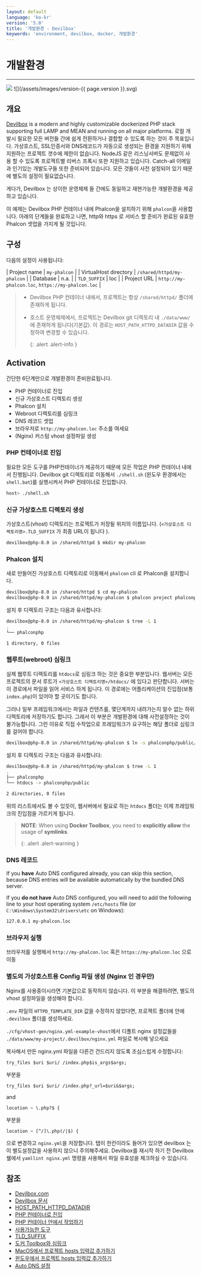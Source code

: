 ```yaml
---
layout: default
language: 'ko-kr'
version: '5.0'
title: '개발환경 - Devilbox'
keywords: 'environment, devilbox, docker, 개발환경'
---
```


# 개발환경
- - -
![](/assets/images/document-status-under-review-red.svg) ![](/assets/images/version-{{ page.version }}.svg)

## 개요
[Devilbox][devilbox] is a modern and highly customizable dockerized PHP stack supporting full LAMP and MEAN and running on all major platforms. 로컬 개발시 필요한 모든 버전들 간에 쉽게 전환하거나 결합할 수 있도록 하는 것이 주 목표입니다. 가상호스트, SSL인증서와 DNS레코드가 자동으로 생성되는 환경을 지원하기 위해 지원하는 프로젝트 갯수에 제한이 없습니다. NodeJS 같은 리스닝서버도 문제없이 사용 할 수 있도록 프로젝트별 리버스 프록시 또한 지원하고 있습니다. Catch-all 이메일과 인기있는 개발도구들 또한 준비되어 있습니다. 모든 것들이 사전 설정되어 있기 때문에 별도의 설정이 필요없습니다.

게다가, Devilbox 는 상이한 운영체제 들 간에도 동일하고 재현가능한 개발환경을 제공하고 있습니다.

이 예제는 Devilbox PHP 컨테이너 내에 Phalcon을 설치하기 위해 `phalcon`을 사용합니다. 아래의 단계들을 완료하고 나면, http와 https 로 서비스 할 준비가 완료된 유효한 Phalcon 셋업을 가지게 될 것입니다.


## 구성

다음의 설정이 사용됩니다:

| Project name          | `my-phalcon`                                      | | VirtualHost directory | `/shared/httpd/my-phalcon`                        | | Database              | n.a.                                              | | `TLD_SUFFIX`          | loc                                               | | Project URL           | `http://my-phalcon.loc`, `https://my-phalcon.loc` |

> * Devilbox PHP 컨테이너 내에서, 프로젝트는 항상 `/shared/httpd/` 폴더에 존재하게 됩니다.
> * 호스트 운영체제에서, 프로젝트는 Devilbox git 디렉토리 내 `./data/www/` 에 존재하게 됩니다(기본값). 이 경로는 `HOST_PATH_HTTPD_DATADIR` 값을 수정하여 변경할 수 있습니다. 
>     
>     {: .alert .alert-info }

## Activation

간단한 6단계만으로 개발환경이 준비완료됩니다.

- PHP 컨테이너로 진입
- 신규 가상호스트 디렉토리 생성
- Phalcon 설치
- Webroot 디렉토리를 심링크
- DNS 레코드 셋업
- 브라우저로 `http://my-phalcon.loc` 주소를 여세요
- (Nginx) 커스텀 vhost 설정파일 생성


### PHP 컨테이너로 진입

필요한 모든 도구를 PHP컨테이너가 제공하기 때문에 모든 작업은 PHP 컨테이너 내에서 진행됩니다. Devilbox git 디렉토리로 이동해서 `./shell.sh` (윈도우 환경에서는 `shell.bat`)를 실행시켜서 PHP 컨테이너로 진입합니다.

```bash
host> ./shell.sh
```

### 신규 가상호스트 디렉토리 생성

가상호스트(vhost) 디렉토리는 프로젝트가 저장될 위치의 이름입니다. (`<가상호스트 디렉토리명>.TLD_SUFFIX` 가 최종 URL이 됩니다 ).

```bash
devilbox@php-8.0 in /shared/httpd $ mkdir my-phalcon
```

### Phalcon 설치

새로 만들어진 가상호스트 디렉토리로 이동해서 `phalcon` cli 로 Phalcon을 설치합니다.

```bash
devilbox@php-8.0 in /shared/httpd $ cd my-phalcon
devilbox@php-8.0 in /shared/httpd/my-phalcon $ phalcon project phalconphp
```

설치 후 디렉토리 구조는 다음과 유사합니다:

```bash
devilbox@php-8.0 in /shared/httpd/my-phalcon $ tree -L 1
.
└── phalconphp

1 directory, 0 files
```

### 웹루트(webroot) 심링크

실제 웹루트 디렉토리를 `htdocs`로 심링크 하는 것은 중요한 부분입니다. 웹서버는 모든 프로젝트의 문서 루트가 `<가상호스트 디렉토리명>/htdocs/` 에 있다고 판단합니다. 서버는 이 경로에서 파일을 읽어 서비스 하게 됩니다. 이 경로에는 어플리케이션의 진입점(보통 `index.php`)이 있어야 할 곳이기도 합니다.

그러나 일부 프레임워크에서는 파일과 컨텐츠를, 몇단계까지 내려가는지 알수 없는 하위 디렉토리에 저장하기도 합니다. 그래서 이 부분은 개발환경에 대해 사전설정하는 것이 불가능합니다. 그런 이유로 직접 수작업으로 프레임워크가 요구하는 해당 폴더로 심링크를 걸어야 합니다.

```bash
devilbox@php-8.0 in /shared/httpd/my-phalcon $ ln -s phalconphp/public/ htdocs
```

설치 후 디렉토리 구조는 다음과 유사합니다:

```bash
devilbox@php-8.0 in /shared/httpd/my-phalcon $ tree -L 1
.
├── phalconphp
└── htdocs -> phalconphp/public

2 directories, 0 files
```

위의 리스트에서도 볼 수 있듯이, 웹서버에서 필요로 하는 `htdocs` 폴더는 이제 프레임워크의 진입점을 가르키게 됩니다.

> **NOTE**: When using **Docker Toolbox**, you need to **explicitly allow** the usage of **symlinks**. 
> 
> {: .alert .alert-warning }

### DNS 레코드

If you **have** Auto DNS configured already, you can skip this section, because DNS entries will be available automatically by the bundled DNS server.

If you **do not have** Auto DNS configured, you will need to add the following line to your host operating system `/etc/hosts` file (or `C:\Windows\System32\drivers\etc` on Windows):

```bash
127.0.0.1 my-phalcon.loc
```

### 브라우저 실행

브라우저를 실행해서 `http://my-phalcon.loc` 혹은 `https://my-phalcon.loc` 으로 이동


### 별도의 가상호스트용 Config 파일 생성 (Nginx 인 경우만)

Nginx를 사용중이시라면 기본값으로 동작하지 않습니다. 이 부분을 해결하려면, 별도의 vhost 설정파일을 생성해야 합니다.

`.env` 파일의 `HTTPD_TEMPLATE_DIR` 값을 수정하지 않았다면, 프로젝트 폴더에 안에 `.devilbox` 폴더를 생성하세요.

`./cfg/vhost-gen/nginx.yml-example-vhost`에서 디폴트 nginx 설정값들을 `./data/www/my-project/.devilbox/nginx.yml` 파일로 복사해 넣으세요

복사해서 만든 nginx.yml 파일을 다른건 건드리지 않도록 조심스럽게 수정합니다:

`try_files $uri $uri/ /index.php$is_args$args;`

부분을

`try_files $uri $uri/ /index.php?_url=$uri&$args;`

and

`location ~ \.php?$ {`

부분을

`location ~ [^/]\.php(/|$) {`

으로 변경하고 `nginx.yml`을 저장합니다. 탭이 한칸이라도 들어가 있으면 devilbox 는 이 별도설정값을 사용하지 않으니 주의해주세요. Devilbox를 재시작 하기 전 Devilbox 쉘에서 `yamllint nginx.yml` 명령을 사용해서 파일 유효성을 체크하실 수 있습니다.

## 참조
- [Devilbox.com][devilbox]
- [Devilbox 문서][devilbox-documentation]
- [HOST_PATH_HTTPD_DATADIR][host-path-httpd-datadir]
- [PHP 컨테이너로 진입][enter-container]
- [PHP 컨테이너 안에서 작업하기][work-in-container]
- [사용가능한 도구][available-tools]
- [TLD_SUFFIX][tld-suffix]
- [도커 Toolbox와 심링크][docker-toolbox-symlinks]
- [MacOS에서 프로젝트 hosts 입력값 추가하기][hosts-mac]
- [윈도우에서 프로젝트 hosts 입력값 추가하기][hosts-windows]
- [Auto DNS 설정][auto-dns]

[devilbox]: https://devilbox.org

[devilbox]: https://devilbox.org
[devilbox-documentation]: https://devilbox.readthedocs.io/en/latest/examples/setup-phalcon.html
[host-path-httpd-datadir]: https://devilbox.readthedocs.io/en/latest/configuration-files/env-file.html#env-httpd-datadir
[enter-container]: https://devilbox.readthedocs.io/en/latest/getting-started/enter-the-php-container.html#enter-the-php-container
[work-in-container]: https://devilbox.readthedocs.io/en/latest/intermediate/work-inside-the-php-container.html#work-inside-the-php-container
[available-tools]: https://devilbox.readthedocs.io/en/latest/readings/available-tools.html#available-tools
[tld-suffix]: https://devilbox.readthedocs.io/en/latest/configuration-files/env-file.html#env-tld-suffix
[docker-toolbox-symlinks]: https://devilbox.readthedocs.io/en/latest/howto/docker-toolbox/docker-toolbox-and-the-devilbox.html#howto-docker-toolbox-and-the-devilbox-windows-symlinks
[hosts-mac]: https://devilbox.readthedocs.io/en/latest/howto/dns/add-project-dns-entry-on-mac.html#howto-add-project-hosts-entry-on-mac
[hosts-windows]: https://devilbox.readthedocs.io/en/latest/howto/dns/add-project-dns-entry-on-win.html#howto-add-project-hosts-entry-on-win
[auto-dns]: https://devilbox.readthedocs.io/en/latest/intermediate/setup-auto-dns.html#setup-auto-dns




